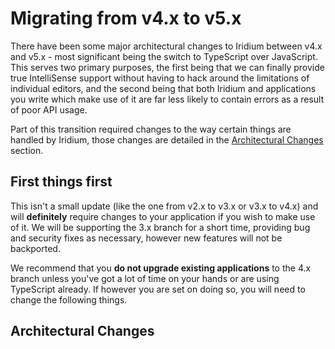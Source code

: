# Migrating from v4.x to v5.x
There have been some major architectural changes to Iridium between v4.x and v5.x - most significant being the switch
to TypeScript over JavaScript. This serves two primary purposes, the first being that we can finally provide true
IntelliSense support without having to hack around the limitations of individual editors, and the second being that
both Iridium and applications you write which make use of it are far less likely to contain errors as a result of
poor API usage.

Part of this transition required changes to the way certain things are handled by Iridium, those changes are detailed
in the [Architectural Changes](#architectural_changes) section.

## First things first
This isn't a small update (like the one from v2.x to v3.x or v3.x to v4.x) and will **definitely** require changes to your application
if you wish to make use of it. We will be supporting the 3.x branch for a short time, providing bug and security fixes
as necessary, however new features will not be backported.

We recommend that you **do not upgrade existing applications** to the 4.x branch unless you've got a lot of time on your
hands or are using TypeScript already. If however you are set on doing so, you will need to change the following things.

## Architectural Changes